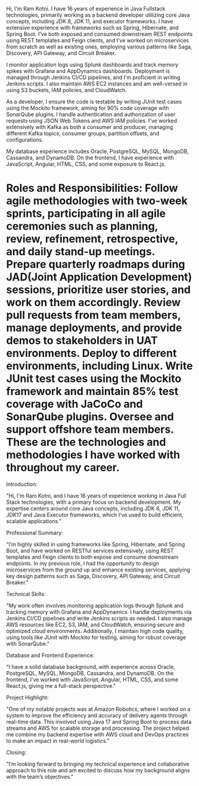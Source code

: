 Hi, I'm Ram Kotni. I have 16 years of experience in Java Fullstack technologies, primarily working as a backend developer utilizing core Java concepts, including JDK 8, JDK 11, and executor frameworks. I have extensive experience with frameworks such as Spring, Hibernate, and Spring Boot. I've both exposed and consumed downstream REST endpoints using REST templates and Feign clients, and I've worked on microservices from scratch as well as existing ones, employing various patterns like Saga, Discovery, API Gateway, and Circuit Breaker.

I monitor application logs using Splunk dashboards and track memory spikes with Grafana and AppDynamics dashboards. Deployment is managed through Jenkins CI/CD pipelines, and I'm proficient in writing Jenkins scripts. I also maintain AWS EC2 instances and am well-versed in using S3 buckets, IAM policies, and CloudWatch.

As a developer, I ensure the code is testable by writing JUnit test cases using the Mockito framework, aiming for 90% code coverage with SonarQube plugins. I handle authentication and authorization of user requests using JSON Web Tokens and AWS IAM policies. I've worked extensively with Kafka as both a consumer and producer, managing different Kafka topics, consumer groups, partition offsets, and configurations.

My database experience includes Oracle, PostgreSQL, MySQL, MongoDB, Cassandra, and DynamoDB. On the frontend, I have experience with JavaScript, Angular, HTML, CSS, and some exposure to React.js.

Roles and Responsibilities:
Follow agile methodologies with two-week sprints, participating in all agile ceremonies such as planning, review, refinement, retrospective, and daily stand-up meetings.
Prepare quarterly roadmaps during JAD(Joint Application Development) sessions, prioritize user stories, and work on them accordingly.
Review pull requests from team members, manage deployments, and provide demos to stakeholders in UAT environments.
Deploy to different environments, including Linux.
Write JUnit test cases using the Mockito framework and maintain 85% test coverage with JaCoCo and SonarQube plugins.
Oversee and support offshore team members.
These are the technologies and methodologies I have worked with throughout my career.
=====
Introduction:

"Hi, I'm Ram Kotni, and I have 16 years of experience working in Java Full Stack technologies, with a primary focus on backend development. My expertise centers around core Java concepts, including JDK 8, JDK 11, JDK17 and Java Executor frameworks, which I've used to build efficient, scalable applications."

Professional Summary:

"I’m highly skilled in using frameworks like Spring, Hibernate, and Spring Boot, and have worked on RESTful services extensively, using REST templates and Feign clients to both expose and consume downstream endpoints. In my previous role, I had the opportunity to design microservices from the ground up and enhance existing services, applying key design patterns such as Saga, Discovery, API Gateway, and Circuit Breaker."

Technical Skills:

"My work often involves monitoring application logs through Splunk and tracking memory with Grafana and AppDynamics. I handle deployments via Jenkins CI/CD pipelines and write Jenkins scripts as needed. I also manage AWS resources like EC2, S3, IAM, and CloudWatch, ensuring secure and optimized cloud environments. Additionally, I maintain high code quality, using tools like JUnit with Mockito for testing, aiming for robust coverage with SonarQube."

Database and Frontend Experience:

"I have a solid database background, with experience across Oracle, PostgreSQL, MySQL, MongoDB, Cassandra, and DynamoDB. On the frontend, I’ve worked with JavaScript, Angular, HTML, CSS, and some React.js, giving me a full-stack perspective."

Project Highlight:

"One of my notable projects was at Amazon Robotics, where I worked on a system to improve the efficiency and accuracy of delivery agents through real-time data. This involved using Java 17 and Spring Boot to process data streams and AWS for scalable storage and processing. The project helped me combine my backend expertise with AWS cloud and DevOps practices to make an impact in real-world logistics."

Closing:

"I’m looking forward to bringing my technical experience and collaborative approach to this role and am excited to discuss how my background aligns with the team’s objectives."

